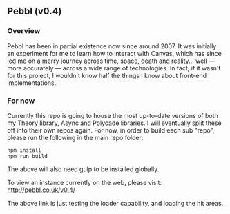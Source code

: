 ## Pebbl (v0.4)

### Overview

Pebbl has been in partial existence now since around 2007. It was initially an experiment for me to learn how to interact with Canvas, which has since led me on a merry journey across time, space, death and reality... well — more accurately — across a wide range of technologies. In fact, if it wasn't for this project, I wouldn't know half the things I know about front-end implementations.

### For now

Currently this repo is going to house the most up-to-date versions of both my Theory library, Async and Polycade libraries. I will eventually split these off into their own repos again. For now, in order to build each sub "repo", please run the following in the main repo folder:

    npm install
    npm run build

The above will also need gulp to be installed globally.

To view an instance currently on the web, please visit:
http://pebbl.co.uk/v0.4/

The above link is just testing the loader capability, and loading the hit areas.
